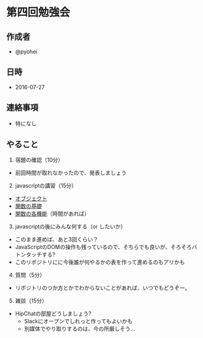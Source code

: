 # 第四回勉強会

## 作成者
* @pyohei

## 日時
* 2016-07-27

## 連絡事項
* 特になし

## やること
1. 宿題の確認（10分）
  * 前回時間が取れなかったので、発表しましょう
2. javascriptの講習（15分）
  * [オブジェクト](https://github.com/monokies/study-javascript/blob/master/docs/05_object.md)
  * [関数の基礎](https://github.com/monokies/study-javascript/blob/master/docs/06_function_base.md)
  * [関数の各機能](https://github.com/monokies/study-javascript/blob/master/docs/07_function_feature.md)（時間があれば）
3. javascriptの後にみんな何する（or したいか）
  * このまま進めば、あと3回くらい？
  * JavaScriptのDOMの操作も残っているので、そちらでも良いが、そろそろバトンタッチする?
  * このリポジトリにに今後誰が何やるかの表を作って進めるのもアリかも
4. 質問（5分）
  * リポジトリのつか方とかでわからないことがあれば、いつでもどうぞー。
5. 雑談（15分）
  * HipChatの部屋どうしましょう?
    * Slackにオープンでしれっと作ってもよいかも
    * 別媒体でやり取りするのは、今の所厳しそう...
